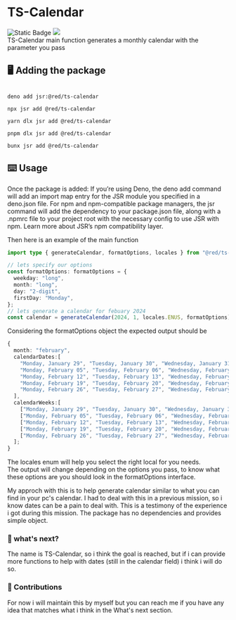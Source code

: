 # TS-Calendar
![Static Badge](https://img.shields.io/badge/deno-v2.2.3-rgb(112%2C%20255%2C%20175)) <img src="https://img.shields.io/badge/License-MIT-blue.svg"></br>
TS-Calendar main function generates a monthly calendar with the parameter you pass



## 🖥️ Adding the package
```console

deno add jsr:@red/ts-calendar

```

```console
npx jsr add @red/ts-calendar

```

```console
yarn dlx jsr add @red/ts-calendar

```

```console
pnpm dlx jsr add @red/ts-calendar

```

```console
bunx jsr add @red/ts-calendar

```

## ⌨️ Usage
Once the package is added:
If you’re using Deno, the deno add command will add an import map entry for the JSR module you specified in a deno.json file. 
For npm and npm-compatible package managers, the jsr command will add the dependency to your package.json file, along with a .npmrc file to your project root with the necessary config to use JSR with npm. Learn more about JSR’s npm compatibility layer.

Then here is an example of the main function
```typescript
import type { generateCalendar, formatOptions, locales } from "@red/ts-calendar";

// lets specify our options
const formatOptions: formatOptions = {
  weekday: "long",
  month: "long",
  day: "2-digit",
  firstDay: "Monday",
};
// lets generate a calendar for febuary 2024
const calendar = generateCalendar(2024, 1, locales.ENUS, formatOptions);
```

Considering the formatOptions object the expected output should be
```typescript
{
  month: "february",
  calendarDates:[
    "Monday, January 29", "Tuesday, January 30", "Wednesday, January 31","Thursday, February 01", "Friday, February 02", "Saturday, February 03", "Sunday, February 04",
    "Monday, February 05", "Tuesday, February 06", "Wednesday, February 07", "Thursday, February 08", "Friday, February 09", "Saturday, February 10", "Sunday, February 11",
    "Monday, February 12", "Tuesday, February 13", "Wednesday, February 14", "Thursday, February 15", "Friday, February 16", "Saturday, February 17", "Sunday, February 18",
    "Monday, February 19", "Tuesday, February 20", "Wednesday, February 21", "Thursday, February 22", "Friday, February 23", "Saturday, February 24", "Sunday, February 25",
    "Monday, February 26", "Tuesday, February 27", "Wednesday, February 28", "Thursday, February 29","Friday, March 01", "Saturday, March 02", "Sunday, March 03"
  ],
  calendarWeeks:[
    ["Monday, January 29", "Tuesday, January 30", "Wednesday, January 31", "Thursday, February 01", "Friday, February 02", "Saturday, February 03", "Sunday, February 04"],
    ["Monday, February 05", "Tuesday, February 06", "Wednesday, February 07", "Thursday, February 08", "Friday, February 09", "Saturday, February 10", "Sunday, February 11"],
    ["Monday, February 12", "Tuesday, February 13", "Wednesday, February 14", "Thursday, February 15", "Friday, February 16", "Saturday, February 17", "Sunday, February 18"],
    ["Monday, February 19", "Tuesday, February 20", "Wednesday, February 21", "Thursday, February 22", "Friday, February 23", "Saturday, February 24", "Sunday, February 25"],
    ["Monday, February 26", "Tuesday, February 27", "Wednesday, February 28", "Thursday, February 29", "Friday, March 01", "Saturday, March 02", "Sunday, March 03"]
  ];
}
```

The locales enum will help you select the right local for you needs.</br>
The output will change depending on the options you pass, to know what these options are you should look in the formatOptions interface.</br>

My approch with this is to help generate calendar similar to what you can find in your pc's calendar. I had to deal with this in a previous mission, so i know dates can be a pain to deal with.
This is a testimony of the experience i got during this mission. The package has no dependencies and provides simple object. </br>

### 🤔 what's next?
The name is TS-Calendar, so i think the goal is reached, but if i can provide more functions to help with dates (still in the calendar field) i think i will do so.

### 📝 Contributions
For now i will maintain this by myself but you can reach me if you have any idea that matches what i think in the What's next section.
